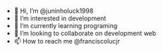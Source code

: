 - 👋 Hi, I’m @juninholuck1998
- 👀 I’m interested in development
- 🌱 I’m currently learning programing
- 💞️ I’m looking to collaborate on development web
- 📫 How to reach me @franciscolucjr

<!---
juninholuck1998/juninholuck1998 is a ✨ special ✨ repository because its `README.md` (this file) appears on your GitHub profile.
You can click the Preview link to take a look at your changes.
--->
